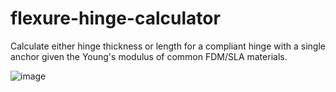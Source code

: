 # flexure-hinge-calculator
Calculate either hinge thickness or length for a compliant hinge with a single anchor given the Young's modulus of common FDM/SLA materials.

![image](https://github.com/user-attachments/assets/a9e73915-5bce-4243-bdf1-6728374b2fb1)
